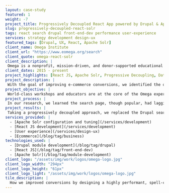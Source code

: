 ```yaml
---
layout: case-study
featured: 1
weight: -7
project_title: Progressively Decoupled React App powered by Drupal & Apache Solr
slug: progressively-decoupled-react-solr
tags: react search drupal front-end-dev performance user-experience
services: strategy development design-ux
featured_tags: [Drupal, UX, React, Apache Solr]
client_name: Omega Institute
client_url: "https://www.eomega.org/search"
client_quote: omega-react-solr
client_description: |
 Omega is a nonprofit, mission-driven, and donor-supported educational organization. For more than 40 years through innovative educational experiences that awaken the best in the human spirit, Omega has provided hope and healing for individuals and society.
client_dates: 2015 - present
project_highlights: [React JS, Apache Solr, Progressive Decoupling, Data-driven decision making]
project_description: |
 With the goal of improving e-commerce conversions, we identified the opportunity to greatly enhance the user experience of the search page. We leveraged the best modern frontend framework to craft a faceted, snappy search application within the Omega institute's website the included spell-checking and auto-completion and was powered by two data sources: Apache Solr and Drupal.
project_objective: |
 World-class workshops and educators are at the core of the Omega experience and why people come to their website. It was of paramount importance to our client's organizational success to provide an effective means for site visitors to _quickly_ discover and purchase an experience through the website. Improving ecommerce conversion rates is critical to their success.
project_process: |
 In our research, we learned the search page, though popular, had lagging conversion rates. The existing design was not taking advantage of the power of Apache Solr. Given Omega's breadth of programming, we desired to provide granularity for visitors to hone in on their interests whether seeking a specific topic, location, schedule, or teacher. Given the existing search was powered by Apache Solr, we knew there was opportunity to create a sophisticated and more interactive user experience.
project_results: |
 Taking a progressively decoupled approach, we replaced the Drupal search view with an embedded React application. The application achieves app-like speeds as much of it interacts directly with the lightning-fast, low overhead, Apache Solr index. We're also able to include the robustness  also wanted to take advantage of extra meta-data possiblities to allow our client to tailor    out and added spell-check which does bootstrap Drupal. Some services communicate directly with the Solr server, and others bootstrap Drupal to achieve the best compromise of blazing-fast speed with comprehensive access to the robust content. The team was happy. We talked about it at conferences. We made some updates to search options based on analytics and further tracking that we do as part of a larger KIP initiative.
services_provided: |
  - [Apache Solr configuration and tuning](/services/development)
  - [React JS development](/services/development)
  - [User experience](/services/design-ux)
  - [Ecommerce](/blog/tag/business)
technologies_used: |
  - [Drupal module development](/blog/tag/drupal)
  - [React JS](/blog/tag/front-end-dev)
  - [Apache Solr](/blog/tag/module-development)
client_logo: "/assets/img/work/logos/omega-logo.jpg"
client_logo_width: "294px"
client_logo_height: "61px"
client_logo_light: "/assets/img/work/logos/omega-logo.jpg"
tile_description: |
  How we improved conversions by designing a highly performant, spell-checking, auto-completing React and Apache Solr search application.
---
```


